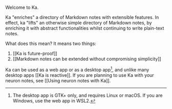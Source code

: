 Welcome to Ka.

Ka "enriches" a directory of Markdown notes with extensible features. In effect, ka "lifts" an otherwise simple directory of Markdown notes, by enriching it with abstract functionalities whilst continuing to write plain-text notes.

What does this mean? It means two things:

1. [[Ka is future-proof]]
1. [[Markdown notes can be extended without compromising simplicity]]

Ka can be used as a web app or as a desktop app[^gtk], and unlike many desktop apps [[Ka is reactive]]. If you are planning to use Ka with your neuron notes, see [[Using neuron notes with Ka]].

[^gtk]: The desktop app is GTK+ only, and requires Linux or macOS. If you are Windows, use the web app in WSL2.